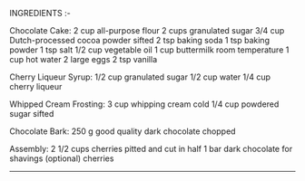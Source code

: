 INGREDIENTS :-

Chocolate Cake:
2 cup all-purpose flour
2 cups granulated sugar
3/4 cup Dutch-processed cocoa powder sifted
2 tsp baking soda
1 tsp baking powder
1 tsp salt
1/2 cup vegetable oil
1 cup buttermilk room temperature
1 cup hot water
2 large eggs
2 tsp vanilla

Cherry Liqueur Syrup:
1/2 cup granulated sugar
1/2 cup water
1/4 cup cherry liqueur

Whipped Cream Frosting:
3 cup whipping cream cold
1/4 cup powdered sugar sifted

Chocolate Bark:
250 g good quality dark chocolate chopped

Assembly:
2 1/2 cups cherries pitted and cut in half
1 bar dark chocolate for shavings (optional)
cherries
_________________________________________________________________________________________________________________________________________________________________________________
